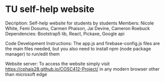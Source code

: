 # TU self-help website
Decription: Self-help website for students by students
Members: Nicole White, Femi Dosumu, Carmen Phaison, Jai Devine, Cameron Roebuck
Dependencies: Bootstrap5 lib, React, Pickaxe, Google api 

Code Development Instructions:
The app.js and firebase-config.js files are the main files needed, but you also need to install npm (node package manager) to run/edit them

Website server:
To access the website simply visit https://cphais28.github.io/COSC412-Project/ in any modern browser other than microsoft edge 
